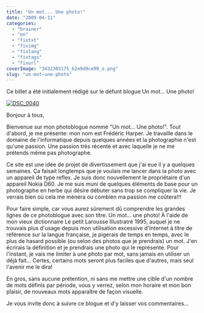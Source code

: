 ```yaml
---
title: "Un mot... Une photo!"
date: "2009-04-11"
categories: 
  - "brainer"
  - "en"
  - "fixtxt"
  - "fiximg"
  - "fixlang"
  - "fixtags"
  - "fixurl"
coverImage: "3432303175_62e9d9ce90_o.png"
slug: "un-mot-une-photo"
---
```


Ce billet a été initialement rédigé sur le défunt blogue Un mot… Une photo!

[![DSC_0040](images/3432303175_62e9d9ce90_o.png)](https://www.flickr.com/photos/fredericharper/3432303175/ "DSC_0040")

Bonjour à tous,

Bienvenue sur mon photoblogue nommé "Un mot... Une photo!". Tout d'abord, je me présente: mon nom est Frédéric Harper. Je travaille dans le domaine de l'informatique depuis quelques années et la photographie n'est qu'une passion. Une passion très récente et avec laquelle je ne me prétends même pas photographe.

Ce site est une idée de projet de divertissement que j'ai eue il y a quelques semaines. Ça faisait longtemps que je voulais me lancer dans la photo avec un appareil de type reflex. Je suis donc nouvellement le propriétaire d'un appareil Nokia D60. Je me suis muni de quelques éléments de base pour un photographe en herbe qui désire débuter sans trop se compliquer la vie. Je verrais bien où cela me mènera ou combien ma passion me coûtera!!!

Pour faire simple, car vous aurez sûrement dû comprendre les grandes lignes de ce photoblogue avec son titre. Un mot... une photo! À l'aide de mon vieux dictionnaire Le petit Larousse Illustratré 1995, auquel je ne trouvais plus d'usage depuis mon utilisation excessive d'Internet à titre de référence sur la langue française, je pigerais de temps en temps, avec le plus de hasard possible (ou selon des photos que je prendrais) un mot. J'en écrirais la définition et je prendrais une photo qui le représente. Pour l'instant, je vais me limiter à une photo par mot, sans jamais en utiliser un déjà fait... Certes, certains mots seront plus faciles que d'autres, mais seul l'avenir me le dira!

En gros, sans aucune prétention, ni sans me mettre une cible d'un nombre de mots définis par période, vous y verrez, selon mon horaire et mon bon plaisir, de nouveaux mots apparaître de façon visuelle.

Je vous invite donc à suivre ce blogue et d'y laisser vos commentaires...
